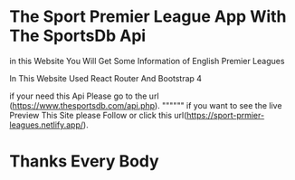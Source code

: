 

# The Sport Premier League App With The SportsDb Api

 in this Website You Will Get Some Information of English Premier Leagues

 In This Website Used React Router And Bootstrap 4 




if your need this Api Please go to the url (https://www.thesportsdb.com/api.php).
""""""
if you want to see the live Preview This Site please Follow or click this url(https://sport-prmier-leagues.netlify.app/).


# Thanks Every Body
